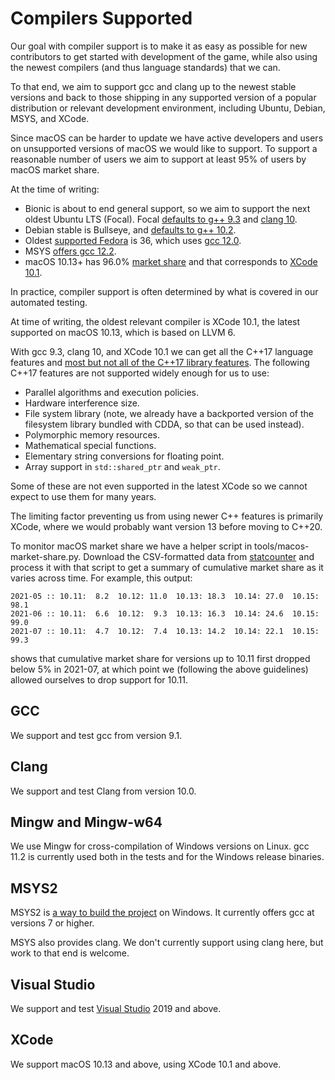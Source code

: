 # Compilers Supported

Our goal with compiler support is to make it as easy as possible for new
contributors to get started with development of the game, while also using the
newest compilers (and thus language standards) that we can.

To that end, we aim to support gcc and clang up to the newest stable versions
and back to those shipping in any supported version of a popular distribution
or relevant development environment, including Ubuntu, Debian, MSYS, and XCode.

Since macOS can be harder to update we have active developers and users on
unsupported versions of macOS we would like to support.  To support a reasonable
number of users we aim to support at least 95% of users by macOS market share.

At the time of writing:
* Bionic is about to end general support, so we aim to support the next oldest
  Ubuntu LTS (Focal).  Focal [defaults to g++
  9.3](https://packages.ubuntu.com/focal/g++) and [clang
  10](https://packages.ubuntu.com/focal/clang).
* Debian stable is Bullseye, and [defaults to g++
  10.2](https://packages.debian.org/bullseye/g++).
* Oldest [supported Fedora](https://fedoraproject.org/wiki/Releases) is 36,
  which uses [gcc
  12.0](https://fedora.pkgs.org/36/fedora-x86_64/gcc-12.0.1-0.16.fc36.x86_64.rpm.html).
* MSYS [offers gcc 12.2](https://packages.msys2.org/base).
* macOS 10.13+ has 96.0% [market
  share](https://gs.statcounter.com/os-version-market-share/macos/desktop/worldwide)
  and that corresponds to [XCode 10.1](https://xcodereleases.com/).

In practice, compiler support is often determined by what is covered in our
automated testing.

At time of writing, the oldest relevant compiler is XCode 10.1, the latest
supported on macOS 10.13, which is based on LLVM 6.

With gcc 9.3, clang 10, and XCode 10.1 we can get all the C++17 language
features and [most but not all of the C++17 library
features](https://en.cppreference.com/w/cpp/compiler_support/17).  The
following C++17 features are not supported widely enough for us to use:

* Parallel algorithms and execution policies.
* Hardware interference size.
* File system library (note, we already have a backported version of the
  filesystem library bundled with CDDA, so that can be used instead).
* Polymorphic memory resources.
* Mathematical special functions.
* Elementary string conversions for floating point.
* Array support in `std::shared_ptr` and `weak_ptr`.

Some of these are not even supported in the latest XCode so we cannot expect to
use them for many years.

The limiting factor preventing us from using newer C++ features is primarily
XCode, where we would probably want version 13 before moving to C++20.

To monitor macOS market share we have a helper script in
tools/macos-market-share.py.  Download the CSV-formatted data from
[statcounter](https://gs.statcounter.com/os-version-market-share/macos/desktop/worldwide)
and process it with that script to get a summary of cumulative market share as
it varies across time.  For example, this output:

```
2021-05 :: 10.11:  8.2  10.12: 11.0  10.13: 18.3  10.14: 27.0  10.15: 98.1
2021-06 :: 10.11:  6.6  10.12:  9.3  10.13: 16.3  10.14: 24.6  10.15: 99.0
2021-07 :: 10.11:  4.7  10.12:  7.4  10.13: 14.2  10.14: 22.1  10.15: 99.3
```

shows that cumulative market share for versions up to 10.11 first dropped below
5% in 2021-07, at which point we (following the above guidelines) allowed
ourselves to drop support for 10.11.

## GCC

We support and test gcc from version 9.1.

## Clang

We support and test Clang from version 10.0.

## Mingw and Mingw-w64

We use Mingw for cross-compilation of Windows versions on Linux.  gcc 11.2 is
currently used both in the tests and for the Windows release binaries.

## MSYS2

MSYS2 is [a way to build the project](COMPILING-MSYS.md) on Windows. It
currently offers gcc at versions 7 or higher.

MSYS also provides clang.  We don't currently support using clang here, but
work to that end is welcome.

## Visual Studio

We support and test [Visual Studio](COMPILING-VS-VCPKG.md) 2019 and above.

## XCode

We support macOS 10.13 and above, using XCode 10.1 and above.
